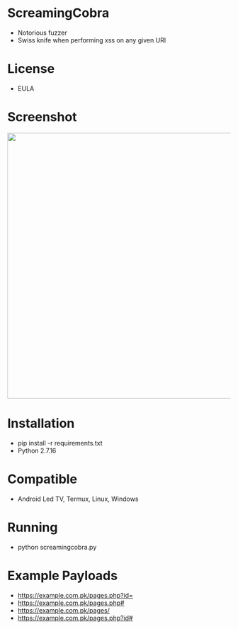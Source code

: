 # ScreamingCobra
- Notorious fuzzer
- Swiss knife when performing xss on any given URI

# License
- EULA

# Screenshot
<div align="center">
    <img src="http://oi66.tinypic.com/6oog00.jpg" width="600px"</img> 
</div>

# Installation
- pip install -r requirements.txt 
- Python 2.7.16

# Compatible
- Android Led TV, Termux, Linux, Windows

# Running
- python screamingcobra.py

# Example Payloads
- https://example.com.pk/pages.php?id=
- https://example.com.pk/pages.php#
- https://example.com.pk/pages/
- https://example.com.pk/pages.php?id#


